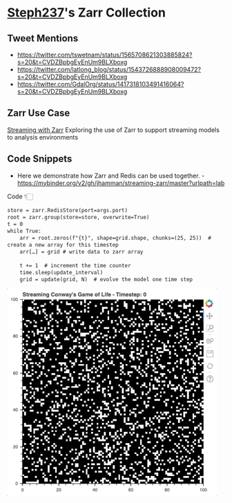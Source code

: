 # [Steph237](https://github.com/steph237/)'s Zarr Collection

## Tweet Mentions

- https://twitter.com/tswetnam/status/1565708621303885824?s=20&t=CVDZBpbgEyEnUm9BLXboxg
- https://twitter.com/latlong_blog/status/1543726888908009472?s=20&t=CVDZBpbgEyEnUm9BLXboxg
- https://twitter.com/GdalOrg/status/1417318103491416064?s=20&t=CVDZBpbgEyEnUm9BLXboxg

## Zarr Use Case

[Streaming with Zarr](https://medium.com/pangeo/streaming-zarr-ccf0d518b1c0) Exploring the use of Zarr to support streaming models to analysis environments



## Code Snippets

- Here we demonstrate how Zarr and Redis can be used together. - https://mybinder.org/v2/gh/jhamman/streaming-zarr/master?urlpath=lab

Code 👇🏻

```
store = zarr.RedisStore(port=args.port)
root = zarr.group(store=store, overwrite=True)
t = 0
while True:
    arr = root.zeros(f"{t}", shape=grid.shape, chunks=(25, 25))  # create a new array for this timestep
    arr[…] = grid # write data to zarr array
    
    t += 1  # increment the time counter
    time.sleep(update_interval)
    grid = update(grid, N)  # evolve the model one time step
```

![image2](/_data/steph237/screenshots/zarr_streaming.gif)